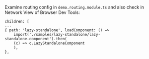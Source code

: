 Examine routing config in `demo.routing.module.ts` and also check in Network View of Browser Dev Tools:

```
children: [
...
{ path: 'lazy-standalone', loadComponent: () =>
    import('./samples/lazy-standalone/lazy-standalone.component').then(
    (c) => c.LazyStandaloneComponent
    ),
},
```